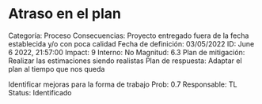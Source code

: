 # Atraso en el plan

Categoría: Proceso
Consecuencias: Proyecto entregado fuera de la fecha establecida y/o con poca calidad
Fecha de definición: 03/05/2022
ID: June 6 2022, 21:57:00
Impact: 9
Interno: No
Magnitud: 6.3
Plan de mitigación: Realizar las estimaciones siendo realistas
Plan de respuesta: Adaptar el plan al tiempo que nos queda 

Identificar mejoras para la forma de trabajo
Prob: 0.7
Responsable: TL
Status: Identificado